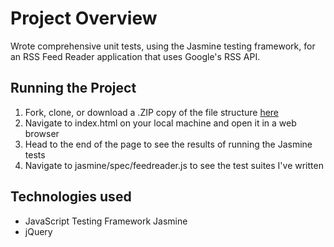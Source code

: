 # Project Overview

Wrote comprehensive unit tests, using the Jasmine testing framework, for an RSS Feed Reader application that uses Google's RSS API.

## Running the Project

1. Fork, clone, or download a .ZIP copy of the file structure [here](https://github.com/paulakedouk/Feed-reader-testing-project.git)
2. Navigate to index.html on your local machine and open it in a web browser
3. Head to the end of the page to see the results of running the Jasmine tests
4. Navigate to jasmine/spec/feedreader.js to see the test suites I've written

## Technologies used

* JavaScript Testing Framework Jasmine
* jQuery
